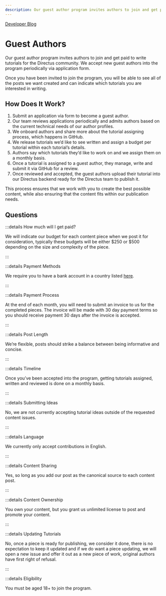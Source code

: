```yaml
---
description: Our guest author program invites authors to join and get paid to write tutorials for the Directus community.
---
```


<script setup>
import Badge from '@/components/Badge.vue';
</script>

<Badge><a href="/blog/">Developer Blog</a></Badge>

# Guest Authors

Our guest author program invites authors to join and get paid to write tutorials for the Directus community. We accept
new guest authors into the program periodically via application form.

Once you have been invited to join the program, you will be able to see all of the posts we want created and can
indicate which tutorials you are interested in writing.

<Card
  title="Apply now!"
  h="2"
  text="Next application period closes on December 1st 2024."
  url="https://directus.typeform.com/to/nUgCrJ5J" />

## How Does It Work?

1. Submit an application via form to become a guest author.
2. Our team reviews applications periodically and admits authors based on the current technical needs of our author
   profiles.
3. We onboard authors and share more about the tutorial assigning process, which happens in GitHub.
4. We release tutorials we’d like to see written and assign a budget per tutorial within each tutorial’s details.
5. Authors say which tutorials they’d like to work on and we assign them on a monthly basis.
6. Once a tutorial is assigned to a guest author, they manage, write and submit it via GitHub for a review.
7. Once reviewed and accepted, the guest authors upload their tutorial into our Directus backend ready for the Directus
   team to publish it.

This process ensures that we work with you to create the best possible content, while also ensuring that the content
fits within our publication needs.

## Questions

:::details How much will I get paid?

We will indicate our budget for each content piece when we post it for consideration, typically these budgets will be
either $250 or $500 depending on the size and complexity of the piece.

:::

:::details Payment Methods

We require you to have a bank account in a country listed [here](https://help.bill.com/direct/s/article/360007172671).

:::

:::details Payment Process

At the end of each month, you will need to submit an invoice to us for the completed pieces. The invoice will be made
with 30 day payment terms so you should receive payment 30 days after the invoice is accepted.

:::

:::details Post Length

We’re flexible, posts should strike a balance between being informative and concise.

:::

:::details Timeline

Once you’ve been accepted into the program, getting tutorials assigned, written and reviewed is done on a monthly basis.

:::

:::details Submitting Ideas

No, we are not currently accepting tutorial ideas outside of the requested content issues.

:::

:::details Language

We currently only accept contributions in English.

:::

:::details Content Sharing

Yes, so long as you add our post as the canonical source to each content post.

:::

:::details Content Ownership

You own your content, but you grant us unlimited license to post and promote your content.

:::

:::details Updating Tutorials

No, once a piece is ready for publishing, we consider it done, there is no expectation to keep it updated and if we do
want a piece updating, we will open a new issue and offer it out as a new piece of work, original authors have first
right of refusal.

:::

:::details Eligibility

You must be aged 18+ to join the program.
